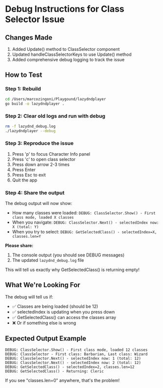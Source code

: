 # Debug Instructions for Class Selector Issue

## Changes Made
1. Added Update() method to ClassSelector component
2. Updated handleClassSelectorKeys to use Update() method
3. Added comprehensive debug logging to track the issue

## How to Test

### Step 1: Rebuild
```bash
cd /Users/marcozingoni/Playgound/lazydndplayer
go build -o lazydndplayer .
```

### Step 2: Clear old logs and run with debug
```bash
rm -f lazydnd_debug.log
./lazydndplayer --debug
```

### Step 3: Reproduce the issue
1. Press 'p' to focus Character Info panel
2. Press 'c' to open class selector
3. Press down arrow 2-3 times
4. Press Enter
5. Press Esc to exit
6. Quit the app

### Step 4: Share the output

The debug output will now show:
- How many classes were loaded: `DEBUG: ClassSelector.Show() - First class mode, loaded X classes`
- When you navigate: `DEBUG: ClassSelector.Next() - selectedIndex now: X (total: Y)`
- When you try to select: `DEBUG: GetSelectedClass() - selectedIndex=X, classes.len=Y`

**Please share:**
1. The console output (you should see DEBUG messages)
2. The updated `lazydnd_debug.log` file

This will tell us exactly why GetSelectedClass() is returning empty!

## What We're Looking For

The debug will tell us if:
- ✅ Classes are being loaded (should be 12)
- ✅ selectedIndex is updating when you press down
- ✅ GetSelectedClass() can access the classes array
- ❌ Or if something else is wrong

## Expected Output Example
```
DEBUG: ClassSelector.Show() - First class mode, loaded 12 classes
DEBUG: ClassSelector - First class: Barbarian, Last class: Wizard
DEBUG: ClassSelector.Next() - selectedIndex now: 1 (total: 12)
DEBUG: ClassSelector.Next() - selectedIndex now: 2 (total: 12)
DEBUG: GetSelectedClass() - selectedIndex=2, classes.len=12
DEBUG: GetSelectedClass() - Returning: Cleric
```

If you see "classes.len=0" anywhere, that's the problem!
